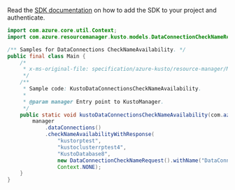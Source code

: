 Read the [SDK documentation](https://github.com/Azure/azure-sdk-for-java/blob/azure-resourcemanager-kusto_1.0.0-beta.3/sdk/kusto/azure-resourcemanager-kusto/README.md) on how to add the SDK to your project and authenticate.

```java
import com.azure.core.util.Context;
import com.azure.resourcemanager.kusto.models.DataConnectionCheckNameRequest;

/** Samples for DataConnections CheckNameAvailability. */
public final class Main {
    /*
     * x-ms-original-file: specification/azure-kusto/resource-manager/Microsoft.Kusto/stable/2021-08-27/examples/KustoDataConnectionsCheckNameAvailability.json
     */
    /**
     * Sample code: KustoDataConnectionsCheckNameAvailability.
     *
     * @param manager Entry point to KustoManager.
     */
    public static void kustoDataConnectionsCheckNameAvailability(com.azure.resourcemanager.kusto.KustoManager manager) {
        manager
            .dataConnections()
            .checkNameAvailabilityWithResponse(
                "kustorptest",
                "kustoclusterrptest4",
                "KustoDatabase8",
                new DataConnectionCheckNameRequest().withName("DataConnections8"),
                Context.NONE);
    }
}
```

